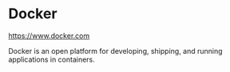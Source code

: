 # Docker

https://www.docker.com

Docker is an open platform for developing, shipping, and running applications in containers.
